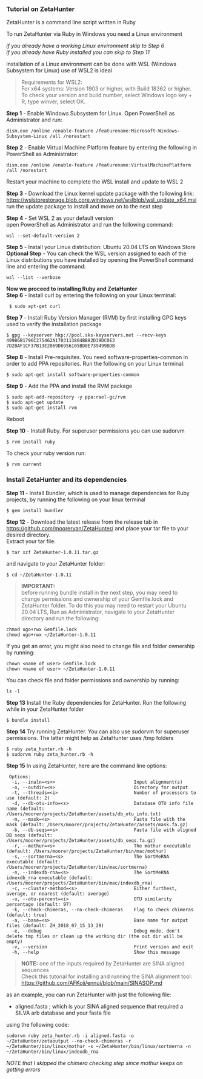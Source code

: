 ### Tutorial on ZetaHunter 

ZetaHunter is a command line script written in Ruby  

To run ZetaHunter via Ruby in Windows you need a Linux environment  

*if you already have a working Linux environment skip to Step 6*  
*if you already have Ruby installed you can skip to Step 11*

installation of a Linux environment can be done with WSL (Windows Subsystem for Linux) use of WSL2 is ideal

>Requirements for WSL2:  
>For x64 systems: Version 1903 or higher, with Build 18362 or higher.  
>To check your version and build number, select Windows logo key + R, type winver, select OK. 

**Step 1** - Enable Windows Subsystem for Linux. Open PowerShell as Administrator and run:
```
dism.exe /online /enable-feature /featurename:Microsoft-Windows-Subsystem-Linux /all /norestart
```

**Step 2** - Enable Virtual Machine Platform feature by entering the following in PowerShell as Administrator:
```
dism.exe /online /enable-feature /featurename:VirtualMachinePlatform /all /norestart
```
Restart your machine to complete the WSL install and update to WSL 2  

**Step 3** - Download the Linux kernel update package with the following link:
 https://wslstorestorage.blob.core.windows.net/wslblob/wsl_update_x64.msi  
run the update package to install and move on to the next step

**Step 4** - Set WSL 2 as your default version  
open PowerShell as Administrator and run the following command:
```
wsl --set-default-version 2
```
**Step 5** - Install your Linux distribution: Ubuntu 20.04 LTS on Windows Store  
**Optional Step** - You can check the WSL version assigned to each of the Linux distributions you have installed by opening the PowerShell command line and entering the command:
```
wsl --list --verbose
```
**Now we proceed to installing Ruby and ZetaHunter**  
**Step 6** - Install curl by entering the following on your Linux terminal: 
```
 $ sudo apt-get curl
```

**Step 7** - Install Ruby Version Manager (RVM) by first installing GPG keys used to verify the installation package
```
$ gpg --keyserver hkp://pool.sks-keyservers.net --recv-keys 409B6B1796C275462A1703113804BB82D39DC0E3 7D2BAF1CF37B13E2069D6956105BD0E739499BDB
```
**Step 8** - Install Pre-requisites. You need software-properties-common in order to add PPA repositories. Run the following on your Linux terminal:
```
$ sudo apt-get install software-properties-common
```
**Step 9** - Add the PPA and install the RVM package
```
$ sudo apt-add-repository -y ppa:rael-gc/rvm
$ sudo apt-get update
$ sudo apt-get install rvm
```
Reboot

**Step 10** - Install Ruby. For superuser permissions you can use sudorvm
```
$ rvm install ruby
```

To check your ruby version run:
```
$ rvm current
```

### Install ZetaHunter and its dependencies
**Step 11** - Install Bundler, which is used to manage dependencies for Ruby projects, by running the following on your linux terminal

```
$ gem install bundler
```
**Step 12** - Download the latest release from the release tab in https://github.com/mooreryan/ZetaHunter/ and place your tar file to your desired directory.  
Extract your tar file:
```
$ tar xzf ZetaHunter-1.0.11.tar.gz
```
and navigate to your ZetaHunter folder:
```
$ cd ~/ZetaHunter-1.0.11
```
>**IMPORTANT:**   
before running bundle install in the next step, you may need to change permissions and ownership of your Gemfile.lock and ZetaHunter folder. To do this you may need to restart your Ubuntu 20.04 LTS, Run as Administrator, navigate to your ZetaHunter directory and run the following:
```
chmod ugo+rwx Gemfile.lock
chmod ugo+rwx ~/ZetaHunter-1.0.11
```
If you get an error, you might also need to change file and folder ownership by running:
```
chown <name of user> Gemfile.lock
chown <name of user> ~/ZetaHunter-1.0.11
```
You can check file and folder permissions and ownership by running:
```
ls -l
```

**Step 13** Install the Ruby dependencies for ZetaHunter. Run the following while in your ZetaHunter folder
```
$ bundle install
```
**Step 14** Try running ZetaHunter. You can also use sudorvm for superuser permissions. The latter might help as ZetaHunter uses /tmp folders
```
$ ruby zeta_hunter.rb -h
$ sudorvm ruby zeta_hunter.rb -h
```
**Step 15** In  using ZetaHunter, here are the command line options:
```
 Options:
  -i, --inaln=<s+>                             Input alignment(s)
  -o, --outdir=<s>                             Directory for output
  -t, --threads=<i>                            Number of processors to use (default: 2)
  -d, --db-otu-info=<s>                        Database OTU info file name (default: /Users/moorer/projects/ZetaHunter/assets/db_otu_info.txt)
  -m, --mask=<s>                               Fasta file with the mask (default: /Users/moorer/projects/ZetaHunter/assets/mask.fa.gz)
  -b, --db-seqs=<s>                            Fasta file with aligned DB seqs (default: /Users/moorer/projects/ZetaHunter/assets/db_seqs.fa.gz)
  -r, --mothur=<s>                             The mothur executable (default: /Users/moorer/projects/ZetaHunter/bin/mac/mothur)
  -s, --sortmerna=<s>                          The SortMeRNA executable (default: /Users/moorer/projects/ZetaHunter/bin/mac/sortmerna)
  -n, --indexdb-rna=<s>                        The SortMeRNA idnexdb_rna executable (default: /Users/moorer/projects/ZetaHunter/bin/mac/indexdb_rna)
  -c, --cluster-method=<s>                     Either furthest, average, or nearest (default: average)
  -u, --otu-percent=<i>                        OTU similarity percentage (default: 97)
  -k, --check-chimeras, --no-check-chimeras    Flag to check chimeras (default: true)
  -a, --base=<s>                               Base name for output files (default: ZH_2018_07_15_13_29)
  -e, --debug                                  Debug mode, don't delete tmp files or clean up the working dir (the out dir will be empty)
  -v, --version                                Print version and exit
  -h, --help                                   Show this message
```
>**NOTE:** one of the inputs required by ZetaHunter are SINA aligned sequences  
>Check this tutorial for installing and running the SINA alignment tool:  
>https://github.com/AFKoji/ennui/blob/main/SINASOP.md

as an example, you can run ZetaHunter with just the following file:

- aligned.fasta ; which is your SINA aligned sequence that required a SILVA arb database and your fasta file

using the following code:   

```
sudorvm ruby zeta_hunter.rb -i aligned.fasta -o ~/ZetaHunter/zetaoutput --no-check-chimeras -r ~/ZetaHunter/bin/linux/mothur -s ~/ZetaHunter/bin/linux/sortmerna -n ~/ZetaHunter/bin/linux/indexdb_rna
```
*NOTE that I skipped the chimera checking step since mothur keeps on getting errors*

